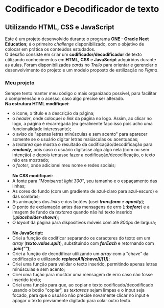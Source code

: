 # Codificador e Decodificador de texto
## Utilizando HTML, CSS e JavaScript
Este é um projeto desenvolvido durante o programa **ONE - Oracle Next Education**; é o primeiro *challenge* disponibilizado, com o objetivo de colocar em prática os conteúdos estudados.
<br>
O desafio consiste em criar um **codificador/decodificador** de texto utilizando conhecimentos em **HTML**, **CSS** e **JavaScript** adquiridos durante as aulas.
Foram disponibilizados *cards* no *Trello* para orientar e gerenciar o desenvolvimento do projeto e um modelo proposto de estilização no *Figma*.
### Meu projeto
Sempre tento manter meu código o mais organizado possível, para facilitar a compreensão e o acesso, caso algo precise ser alterado.
<br>
**Na estrutura HTML modifiquei:**
- o ícone, o título e a descrição da página;
- o *header*, onde coloquei o *link* da página no logo. Assim, ao clicar no logo, a página é recarregada (eu geralmente faço isso pois acho uma funcionalidade interessante);
- o aviso de "apenas letras minúsculas e sem acento" para aparecer somente se o usuário digitar letras maiúsculas ou acentuadas;
- a *textarea* que mostra o resultado da codificação/decodificação para ***readonly***, pois caso o usuário digitasse algo algo nela (com ou sem intenção) e depois tentasse fazer a codificação/decodificação, o texto não era mostrado;
- o *footer*, onde adicionei meu nome e redes sociais; <br><br>
**No CSS modifiquei:**
- A fonte para *"Montserrat light 300"*, seu tamanho e o espaçamento das linhas;
- As cores do fundo (com um gradiente de azul-claro para azul-escuro) e das sombras;
- As animações dos *links* e dos botões (usei ***transform*** e ***opacity***);
- O ponto de exclamação antes das mensagens de erro (***::before***) e a imagem de fundo da *textarea* quando não há texto inserido (***:placeholder-shown***);
- O *layout* da página para dispositivos móveis com até *800px* de largura; <br><br>
**No JavaScript:**
- Criei a função de codificar separando os caracteres do texto em um *array* (***texto.value.split***), substituindo com ***forEach*** e retornando com ***.join("")***;
- Criei a função de decodificar utilizando um *array* com a "chave" da codificação e utilizando ***replaceAll(chave[i][1])***;
- Criei uma função para validar o texto inserido, permitindo apenas letras minúsculas e sem acento;
- Criei uma fução para mostrar uma mensagem de erro caso não fosse inserido texto;
- Criei uma função para que, ao copiar o texto codificado/decodificado usando o botão "copiar", as *textareas* sejam limpas e o input seja focado, para que o usuário não precise novamente clicar no input e apagar o texto previamente digitado para colar outro texto.
